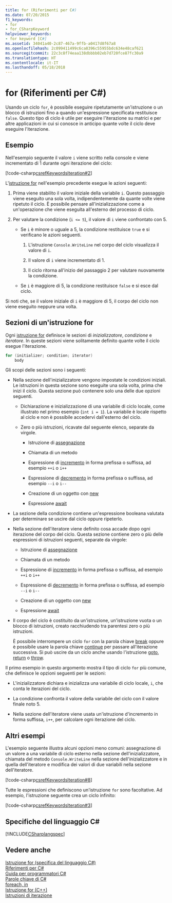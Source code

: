 ```yaml
---
title: for (Riferimenti per C#)
ms.date: 07/20/2015
f1_keywords:
- for
- for_CSharpKeyword
helpviewer_keywords:
- for keyword [C#]
ms.assetid: 34041a40-2c87-467a-9ffb-a0417d8f67a8
ms.openlocfilehash: 2c099411499c6ca8396c55955bdc634e48caf621
ms.sourcegitcommit: 22c3c8f74eaa138dbbbb02eb7d720fce87fc30a9
ms.translationtype: HT
ms.contentlocale: it-IT
ms.lasthandoff: 05/18/2018
---
```

# <a name="for-c-reference"></a>for (Riferimenti per C#)

Usando un ciclo `for`, è possibile eseguire ripetutamente un'istruzione o un blocco di istruzioni fino a quando un'espressione specificata restituisce `false`. Questo tipo di ciclo è utile per eseguire l'iterazione su matrici e per altre applicazioni in cui si conosce in anticipo quante volte il ciclo deve eseguire l'iterazione.
  
## <a name="example"></a>Esempio

Nell'esempio seguente il valore `i` viene scritto nella console e viene incrementato di 1 durante ogni iterazione del ciclo:
  
[!code-csharp[csrefKeywordsIteration#2](../../../csharp/language-reference/keywords/codesnippet/CSharp/for_1.cs)]
  
L'[istruzione for](/dotnet/csharp/language-reference/language-specification/statements#the-for-statement) nell'esempio precedente esegue le azioni seguenti:
  
1.  Prima viene stabilito il valore iniziale della variabile `i`. Questo passaggio viene eseguito una sola volta, indipendentemente da quante volte viene ripetuto il ciclo. È possibile pensare all'inizializzazione come a un'operazione che viene eseguita all'esterno del processo di ciclo.
  
2.  Per valutare la condizione (`i <= 5`), il valore di `i` viene confrontato con 5.
  
    -   Se `i` è minore o uguale a 5, la condizione restituisce `true` e si verificano le azioni seguenti.  
  
        1.  L'istruzione `Console.WriteLine` nel corpo del ciclo visualizza il valore di `i`.  
  
        2.  Il valore di `i` viene incrementato di 1.  
  
        3.  Il ciclo ritorna all'inizio del passaggio 2 per valutare nuovamente la condizione.  
  
    -   Se `i` è maggiore di 5, la condizione restituisce `false` e si esce dal ciclo.  
  
Si noti che, se il valore iniziale di `i` è maggiore di 5, il corpo del ciclo non viene eseguito neppure una volta.

## <a name="sections-of-a-for-statement"></a>Sezioni di un'istruzione for
  
Ogni [istruzione for](/dotnet/csharp/language-reference/language-specification/statements#the-for-statement) definisce le sezioni di *inizializzatore*, *condizione* e *iteratore*. In queste sezioni viene solitamente definito quante volte il ciclo esegue l'iterazione.  
  
```csharp  
for (initializer; condition; iterator)  
    body  
```  
  
Gli scopi delle sezioni sono i seguenti:
  
-   Nella sezione dell'inizializzatore vengono impostate le condizioni iniziali. Le istruzioni in questa sezione sono eseguite una sola volta, prima che inizi il ciclo. Questa sezione può contenere solo una delle due opzioni seguenti.  
  
    -   Dichiarazione e inizializzazione di una variabile di ciclo locale, come illustrato nel primo esempio (`int i = 1`). La variabile è locale rispetto al ciclo e non è possibile accedervi dall'esterno del ciclo.  
  
    -   Zero o più istruzioni, ricavate dal seguente elenco, separate da virgole.  
  
        -   Istruzione di [assegnazione](../../../csharp/language-reference/operators/assignment-operator.md)  
  
        -   Chiamata di un metodo  
  
        -   Espressione di [incremento](../../../csharp/language-reference/operators/increment-operator.md) in forma prefissa o suffissa, ad esempio `++i` o `i++`  
  
        -   Espressione di [decremento](../../../csharp/language-reference/operators/decrement-operator.md) in forma prefissa o suffissa, ad esempio `--i` o `i--`  
  
        -   Creazione di un oggetto con [new](../../../csharp/language-reference/keywords/new-operator.md)  
  
        -   Espressione [await](../../../csharp/language-reference/keywords/await.md)  
  
-   La sezione della condizione contiene un'espressione booleana valutata per determinare se uscire dal ciclo oppure ripeterlo.  
  
-   Nella sezione dell'iteratore viene definito cosa accade dopo ogni iterazione del corpo del ciclo. Questa sezione contiene zero o più delle espressioni di istruzioni seguenti, separate da virgole:  
  
    -   Istruzione di [assegnazione](../../../csharp/language-reference/operators/assignment-operator.md)  
  
    -   Chiamata di un metodo  
  
    -   Espressione di [incremento](../../../csharp/language-reference/operators/increment-operator.md) in forma prefissa o suffissa, ad esempio `++i` o `i++`  
  
    -   Espressione di [decremento](../../../csharp/language-reference/operators/decrement-operator.md) in forma prefissa o suffissa, ad esempio `--i` o `i--`  
  
    -   Creazione di un oggetto con [new](../../../csharp/language-reference/keywords/new-operator.md)  
  
    -   Espressione [await](../../../csharp/language-reference/keywords/await.md)  
  
-   Il corpo del ciclo è costituito da un'istruzione, un'istruzione vuota o un blocco di istruzioni, creato racchiudendo tra parentesi zero o più istruzioni.  
  
     È possibile interrompere un ciclo `for` con la parola chiave [break](../../../csharp/language-reference/keywords/break.md) oppure è possibile usare la parola chiave [continue](../../../csharp/language-reference/keywords/continue.md) per passare all'iterazione successiva. Si può uscire da un ciclo anche usando l'istruzione [goto](../../../csharp/language-reference/keywords/goto.md), [return](../../../csharp/language-reference/keywords/return.md) o [throw](../../../csharp/language-reference/keywords/throw.md).  
  
Il primo esempio in questo argomento mostra il tipo di ciclo `for` più comune, che definisce le opzioni seguenti per le sezioni:
  
-   L'inizializzatore dichiara e inizializza una variabile di ciclo locale, `i`, che conta le iterazioni del ciclo.  
  
-   La condizione confronta il valore della variabile del ciclo con il valore finale noto 5.  
  
-   Nella sezione dell'iteratore viene usata un'istruzione d'incremento in forma suffissa, `i++`, per calcolare ogni iterazione del ciclo.

## <a name="more-examples"></a>Altri esempi
  
L'esempio seguente illustra alcuni opzioni meno comuni: assegnazione di un valore a una variabile di ciclo esterno nella sezione dell'inizializzatore, chiamata del metodo `Console.WriteLine` nella sezione dell'inizializzatore e in quella dell'iteratore e modifica dei valori di due variabili nella sezione dell'iteratore.
  
[!code-csharp[csrefKeywordsIteration#8](../../../csharp/language-reference/keywords/codesnippet/CSharp/for_2.cs)]  
  
Tutte le espressioni che definiscono un'istruzione `for` sono facoltative. Ad esempio, l'istruzione seguente crea un ciclo infinito:
  
[!code-csharp[csrefKeywordsIteration#3](../../../csharp/language-reference/keywords/codesnippet/CSharp/for_3.cs)]  
  
## <a name="c-language-specification"></a>Specifiche del linguaggio C#  

[!INCLUDE[CSharplangspec](~/includes/csharplangspec-md.md)]
  
## <a name="see-also"></a>Vedere anche

[Istruzione for (specifica del linguaggio C#)](/dotnet/csharp/language-reference/language-specification/statements#the-for-statement)  
[Riferimenti per C#](../../../csharp/language-reference/index.md)  
[Guida per programmatori C#](../../../csharp/programming-guide/index.md)  
[Parole chiave di C#](../../../csharp/language-reference/keywords/index.md)  
[foreach, in](../../../csharp/language-reference/keywords/foreach-in.md)  
[Istruzione for (C++)](/cpp/cpp/for-statement-cpp)  
[Istruzioni di iterazione](../../../csharp/language-reference/keywords/iteration-statements.md)
